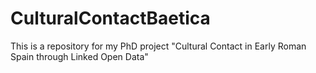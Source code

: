 # CulturalContactBaetica
This is a repository for my PhD project "Cultural Contact in Early Roman Spain through Linked Open Data" 
